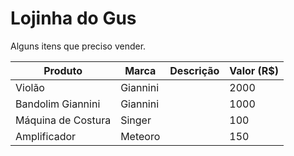 # Lojinha do Gus

Alguns itens que preciso vender.

|Produto		|Marca		|Descrição	|Valor (R$)	|
|-----------------------|---------------|---------------|---------------|
|Violão			|Giannini	|		|2000		|
|Bandolim Giannini	|Giannini	|		|1000		|
|Máquina de Costura	|Singer		|		|100		|
|Amplificador		|Meteoro	|		|150		|

